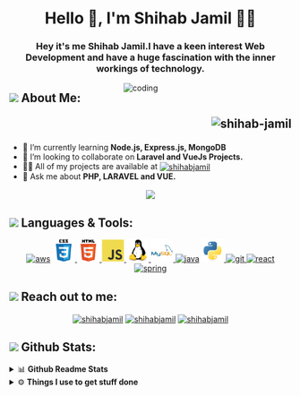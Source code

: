 <h1 align="center">Hello 👋, I'm Shihab Jamil 🎯️🚀️</h1>
<h3 align="center">Hey it's me Shihab Jamil.I have a keen interest Web Development and have a huge fascination with the inner workings of technology.</h3>

<img align="right" alt="coding" width="300" src="https://media.giphy.com/media/lP8xu5t2DLGG045H8F/giphy.gif">

## <img src="https://media.giphy.com/media/WUlplcMpOCEmTGBtBW/giphy.gif" width="40"> **About Me:** <p align="right"> <img src="https://komarev.com/ghpvc/?username=shihab-jamil&label=Profile%20views&color=0e75b6&style=flat" alt="shihab-jamil" /> </p>

- 🌱 I’m currently learning **Node.js, Express.js, MongoDB**
- 👯 I’m looking to collaborate on **Laravel and VueJs Projects.**
- 👨‍💻 All of my projects are available at <a href="https://github.com/shihab-jamil?tab=repositories" target="blank"><img align="center" src="https://raw.githubusercontent.com/rahuldkjain/github-profile-readme-generator/master/src/images/icons/Social/github.svg" alt="shihabjamil" height="30" width="40" /></a>
- 💬 Ask me about **PHP, LARAVEL and VUE.**

<p align="center">
  <img align="center" src="https://github-readme-streak-stats.herokuapp.com/?user=shihab-jamil&theme=radical&hide_border=true"/>
</p>

## <img src="https://media.giphy.com/media/j2pOGeGYKe2xCCKwfi/giphy.gif" width="40"> **Languages & Tools:**

<p align="center">
  <a href="https://aws.amazon.com" target="_blank"><img src="https://cdn.jsdelivr.net/gh/devicons/devicon/icons/amazonwebservices/amazonwebservices-plain-wordmark.svg" alt="aws" width="40" height="40"/></a> <a href="https://www.w3schools.com/css/" target="_blank"> <img src="https://raw.githubusercontent.com/devicons/devicon/master/icons/css3/css3-original-wordmark.svg" alt="css3" width="40" height="40"/> </a> </a> <a href="https://www.w3.org/html/" target="_blank"> <img src="https://raw.githubusercontent.com/devicons/devicon/master/icons/html5/html5-original-wordmark.svg" alt="html5" width="40" height="40"/> </a><a href="https://developer.mozilla.org/en-US/docs/Web/JavaScript" target="_blank"> <img src="https://raw.githubusercontent.com/devicons/devicon/master/icons/javascript/javascript-original.svg" alt="javascript" width="40" height="40"/> </a> 	<a href="https://www.linux.org/" target="_blank"> <img src="https://raw.githubusercontent.com/devicons/devicon/master/icons/linux/linux-original.svg" alt="linux" width="40" height="40"/> </a> <a href="https://www.mysql.com/" target="_blank"> <img src="https://raw.githubusercontent.com/devicons/devicon/master/icons/mysql/mysql-original-wordmark.svg" alt="mysql" width="40" height="40"/> </a>
  <a href="https://www.java.com/en/" target="_blank"> <img src="https://cdn.jsdelivr.net/gh/devicons/devicon/icons/java/java-original.svg"  alt="java" width="40" height="40" /></a> </a><a href="https://www.python.org" target="_blank"> <img src="https://raw.githubusercontent.com/devicons/devicon/master/icons/python/python-original.svg" alt="python" width="40" height="40"/> </a><a href="https://git-scm.com/" target="_blank"><img src="https://cdn.jsdelivr.net/gh/devicons/devicon/icons/git/git-original.svg" alt="git" width="40" height="40"/> </a><a href="https://reactjs.org/" target="_blank"><img src="https://cdn.jsdelivr.net/gh/devicons/devicon/icons/react/react-original.svg" alt="react" width="40" height="40"/> </a><a href="https://spring.io/" target="_blank"><img src="https://cdn.jsdelivr.net/gh/devicons/devicon/icons/spring/spring-original.svg" alt="spring" width="40" height="40"/> </a>
</p>

## <img src="https://media.giphy.com/media/LnQjpWaON8nhr21vNW/giphy.gif" width="40"> **Reach out to me:** ️

<p align="center">
  <a href="https://linkedin.com/in/shihab-jamil" target="_blank"><img align="center" src="https://img.shields.io/badge/-LinkedIn-0e76a8?style=flat-square&logo=Linkedin&logoColor=white" alt="shihabjamil" /></a>
  <a href="https://github.com/shihab-jamil" target="_blank"><img align="center" src="https://img.shields.io/badge/Website-3b5998?style=flat-square&logo=google-chrome&logoColor=white" alt="shihabjamil" /></a>
  <a href="mailto:shihab9720@gmail.com" target="_blank"><img align="center" src="https://img.shields.io/badge/-Gmail-EA4335?style=flat-square&logo=Gmail&logoColor=white" alt="shihabjamil" /></a>
</p>


## <img src="https://media.giphy.com/media/ZCN6F3FAkwsyOGU2RS/giphy.gif" width="40"> **Github Stats:**

<details>
  <summary>📊 <b>Github Readme Stats</b></summary>
  <br />
  <p align="center">
    <img width="430" align="center" src="https://github-readme-stats.vercel.app/api?username=shihab-jamil&show_icons=true&theme=radical&count_private=true">
    <img align="center" src="https://github-readme-stats.vercel.app/api/top-langs?username=shihab-jamil&layout=compact&theme=radical&langs_count=6" />
  </p>
</details>

<details>
  <br />
  <summary>⚙️ <b> Things I use to get stuff done</b></summary>
  <ul>
    <li><b>OS:</b> Linux </li>
    <li><b>Laptop: </b> Acer Nitro 5 (i5 8th)</li>
    <li><b>Browser: </b> Chrome Web Browser</li>
    <li><b>Code Editor:</b> Jetbrain Tools</li>
    <li><b>To Stay Updated:</b> Linkedin </li>
    <br />
  </ul>
</details>
